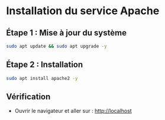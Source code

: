 # Installation du service Apache

## Étape 1 : Mise à jour du système
```bash
sudo apt update && sudo apt upgrade -y
```

## Étape 2 : Installation
```bash
sudo apt install apache2 -y
```

## Vérification
- Ouvrir le navigateur et aller sur : [http://localhost](http://localhost)
